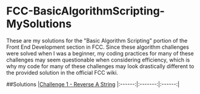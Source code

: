 # FCC-BasicAlgorithmScripting-MySolutions

These are my solutions for the "Basic Algorithm Scripting" portion of the Front End Development section in FCC. Since these algorithm challenges were solved when I was a beginner, my coding practices for many of these challenges may seem questionable when considering efficiency, which is why my code for many of these challenges may look drastically different to the provided solution in the official FCC wiki.

##Solutions
|[Challenge 1 - Reverse A String](reverse-a-string.js)
|:------:|:-------:|:------:|
